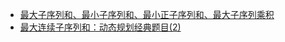 - [最大子序列和、最小子序列和、最小正子序列和、最大子序列乘积](https://www.cnblogs.com/clairvoyant/p/4944737.html)
- [最大连续子序列和：动态规划经典题目(2)](https://blog.csdn.net/samjustin1/article/details/52043369)
